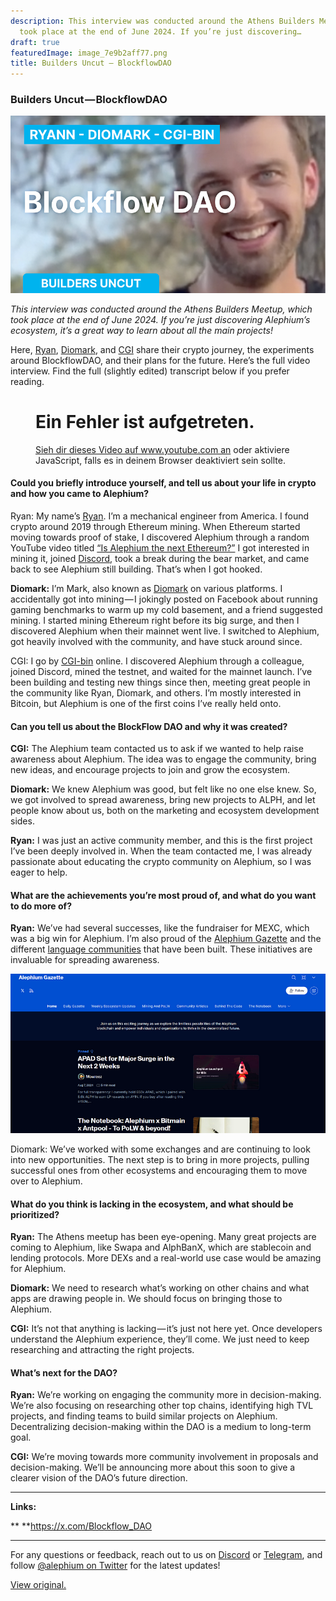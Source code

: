 ```yaml
---
description: This interview was conducted around the Athens Builders Meetup, which
  took place at the end of June 2024. If you’re just discovering…
draft: true
featuredImage: image_7e9b2aff77.png
title: Builders Uncut — BlockflowDAO
---
```


### Builders Uncut — BlockflowDAO

![](image_7e9b2aff77.png)

_This interview was conducted around the Athens Builders Meetup, which took place at the end of June 2024. If you’re just discovering Alephium’s ecosystem, it’s a great way to learn about all the main projects!_

Here, <a href="https://x.com/ryan_alph" class="markup--anchor markup--p-anchor" data-href="https://x.com/ryan_alph" rel="noopener" target="_blank">Ryan</a>, <a href="https://x.com/diomark" class="markup--anchor markup--p-anchor" data-href="https://x.com/diomark" rel="noopener" target="_blank">Diomark</a>, and <a href="https://x.com/cg1_bin" class="markup--anchor markup--p-anchor" data-href="https://x.com/cg1_bin" rel="noopener" target="_blank">CGI</a> share their crypto journey, the experiments around BlockflowDAO, and their plans for the future. Here’s the full video interview. Find the full (slightly edited) transcript below if you prefer reading.

<figure id="83f0" class="graf graf--figure graf--iframe graf-after--p">

<h1 id="ein-fehler-ist-aufgetreten." class="message">Ein Fehler ist aufgetreten.</h1>
<a href="https://www.youtube.com/watch?v=dP3v5mk-aJE" target="_blank">Sieh dir dieses Video auf www.youtube.com an</a> oder aktiviere JavaScript, falls es in deinem Browser deaktiviert sein sollte.
</figure>

#### Could you briefly introduce yourself, and tell us about your life in crypto and how you came to Alephium?

Ryan: My name’s <a href="https://x.com/ryan_alph" class="markup--anchor markup--p-anchor" data-href="https://x.com/ryan_alph" rel="noopener" target="_blank">Ryan</a>. I’m a mechanical engineer from America. I found crypto around 2019 through Ethereum mining. When Ethereum started moving towards proof of stake, I discovered Alephium through a random YouTube video titled <a href="https://www.youtube.com/watch?v=RwBtEu5JRlk" class="markup--anchor markup--p-anchor" data-href="https://www.youtube.com/watch?v=RwBtEu5JRlk" rel="noopener" target="_blank">“Is Alephium the next Ethereum?”</a> I got interested in mining it, joined <a href="http://alephium.org/discord" class="markup--anchor markup--p-anchor" data-href="http://alephium.org/discord" rel="noopener" target="_blank">Discord</a>, took a break during the bear market, and came back to see Alephium still building. That’s when I got hooked.

**Diomark:** I’m Mark, also known as <a href="https://x.com/diomark" class="markup--anchor markup--p-anchor" data-href="https://x.com/diomark" rel="noopener" target="_blank">Diomark</a> on various platforms. I accidentally got into mining — I jokingly posted on Facebook about running gaming benchmarks to warm up my cold basement, and a friend suggested mining. I started mining Ethereum right before its big surge, and then I discovered Alephium when their mainnet went live. I switched to Alephium, got heavily involved with the community, and have stuck around since.

CGI: I go by <a href="https://x.com/cg1_bin" class="markup--anchor markup--p-anchor" data-href="https://x.com/cg1_bin" rel="noopener" target="_blank">CGI-bin</a> online. I discovered Alephium through a colleague, joined Discord, mined the testnet, and waited for the mainnet launch. I’ve been building and testing new things since then, meeting great people in the community like Ryan, Diomark, and others. I’m mostly interested in Bitcoin, but Alephium is one of the first coins I’ve really held onto.

#### Can you tell us about the BlockFlow DAO and why it was created?

**CGI:** The Alephium team contacted us to ask if we wanted to help raise awareness about Alephium. The idea was to engage the community, bring new ideas, and encourage projects to join and grow the ecosystem.

**Diomark:** We knew Alephium was good, but felt like no one else knew. So, we got involved to spread awareness, bring new projects to ALPH, and let people know about us, both on the marketing and ecosystem development sides.

**Ryan:** I was just an active community member, and this is the first project I’ve been deeply involved in. When the team contacted me, I was already passionate about educating the crypto community on Alephium, so I was eager to help.

#### What are the achievements you’re most proud of, and what do you want to do more of?

**Ryan:** We’ve had several successes, like the fundraiser for MEXC, which was a big win for Alephium. I’m also proud of the <a href="https://alephiumgazette.com/" class="markup--anchor markup--p-anchor" data-href="https://alephiumgazette.com/" rel="noopener" target="_blank">Alephium Gazette</a> and the different <a href="https://x.com/alephium/status/1818326917881196594" class="markup--anchor markup--p-anchor" data-href="https://x.com/alephium/status/1818326917881196594" rel="noopener" target="_blank">language communities</a> that have been built. These initiatives are invaluable for spreading awareness.

![](image_33a94f2fee.png)

Diomark: We’ve worked with some exchanges and are continuing to look into new opportunities. The next step is to bring in more projects, pulling successful ones from other ecosystems and encouraging them to move over to Alephium.

#### What do you think is lacking in the ecosystem, and what should be prioritized?

**Ryan:** The Athens meetup has been eye-opening. Many great projects are coming to Alephium, like Swapa and AlphBanX, which are stablecoin and lending protocols. More DEXs and a real-world use case would be amazing for Alephium.

**Diomark:** We need to research what’s working on other chains and what apps are drawing people in. We should focus on bringing those to Alephium.

**CGI:** It’s not that anything is lacking — it’s just not here yet. Once developers understand the Alephium experience, they’ll come. We just need to keep researching and attracting the right projects.

#### What’s next for the DAO?

**Ryan:** We’re working on engaging the community more in decision-making. We’re also focusing on researching other top chains, identifying high TVL projects, and finding teams to build similar projects on Alephium. Decentralizing decision-making within the DAO is a medium to long-term goal.

**CGI:** We’re moving towards more community involvement in proposals and decision-making. We’ll be announcing more about this soon to give a clearer vision of the DAO’s future direction.

---

**Links:**

\*\* \*\*<a href="https://x.com/Blockflow_DAO" class="markup--anchor markup--p-anchor" data-href="https://x.com/Blockflow_DAO" rel="noopener" target="_blank">https://x.com/Blockflow_DAO</a>

---

For any questions or feedback, reach out to us on <a href="http://alephium.org/discord" class="markup--anchor markup--p-anchor" data-href="http://alephium.org/discord" rel="noopener ugc nofollow noopener" target="_blank">Discord</a> or <a href="https://t.me/alephiumgroup" class="markup--anchor markup--p-anchor" data-href="https://t.me/alephiumgroup" rel="noopener ugc nofollow noopener" target="_blank">Telegram</a>, and follow <a href="https://x.com/alephium" class="markup--anchor markup--p-anchor" data-href="https://x.com/alephium" rel="noopener ugc nofollow noopener" target="_blank">@alephium on Twitter</a> for the latest updates!

[View original.](https://medium.com/p/57c67d8d6d8b)
